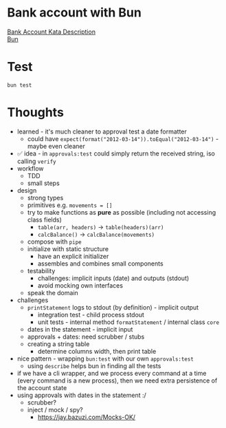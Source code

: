 # Bank account with Bun

[Bank Account Kata Description](https://sammancoaching.org/kata_descriptions/bank_account.html)  
[Bun](https://bun.sh/)

# Test

```shell
bun test
```

# Thoughts

-   learned - it's much cleaner to approval test a date formatter
    -   could have `expect(format("2012-03-14")).toEqual("2012-03-14")` - maybe even cleaner
-   ✅ idea - in `approvals:test` could simply return the received string, iso calling `verify`
-   workflow
    -   TDD
    -   small steps
-   design
    -   strong types
    -   primitives e.g. `movements = []`
    -   try to make functions as **pure** as possible (including not accessing class fields)
        -   `table(arr, headers)` -> `table(headers)(arr)`
        -   `calcBalance()` -> `calcBalance(movements)`
    -   compose with `pipe`
    -   initialize with static structure
        -   have an explicit initializer
        -   assembles and combines small components
    -   testability
        -   challenges: implicit inputs (date) and outputs (stdout)
        -   avoid mocking own interfaces
    -   speak the domain
-   challenges
    -   `printStatement` logs to stdout (by definition) - implicit output
        -   integration test - child process stdout
        -   unit tests - internal method `formatStatement` / internal class `core`
    -   dates in the statement - implicit input
    -   approvals + dates: need scrubber / stubs
    -   creating a string table
        -   determine columns width, then print table
-   nice pattern - wrapping `bun:test` with our own `approvals:test`
    -   using `describe` helps bun in finding all the tests
-   if we have a cli wrapper, and we process every command at a time (every command is a new process), then we need extra persistence of the account state
-   using approvals with dates in the statement :/
    -   scrubber?
    -   inject / mock / spy?
        -   https://jay.bazuzi.com/Mocks-OK/

